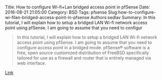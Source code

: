Title: How to configure Wi-fi+Lan bridged access point in pfSense
Date: 2016-08-21 21:05:00
Category: BSD
Tags: pfsense
Slug:how-to-configure-wi-filan-bridged-access-point-in-pfsense
Authors:sedlav
Summary: In this tutorial, I will explain how to setup a bridged LAN Wi-fi network access point using pfSense. I am going to assume that you need to configur

> In this tutorial, I will explain how to setup a bridged LAN Wi-fi network access point using pfSense. I am going to assume that you need to configure access point in a bridged mode. 
pfSense® software is a free, open source customized distribution of FreeBSD specifically tailored for use as a firewall and router that is entirely managed via web interface.

[Link](http://www.cyberciti.biz/faq/howto-configure-wireless-bridge-access-point-in-pfsense/)
